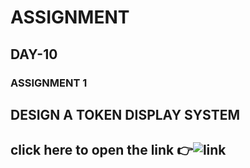 # ASSIGNMENT 
## DAY-10
### ASSIGNMENT 1
## DESIGN A TOKEN DISPLAY SYSTEM
## click here to open the link :point_right:![link](https://www.tinkercad.com/things/1S9l1jwehiZ-arduino-based-token-display-system-by-roshan/editel)

